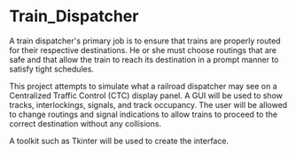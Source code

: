 # Train_Dispatcher

A train dispatcher's primary job is to ensure that trains are properly routed for their respective destinations. He or she must choose routings that are safe and that allow the train to reach its destination in a prompt manner to satisfy tight schedules.

This project attempts to simulate what a railroad dispatcher may see on a Centralized Traffic Control (CTC) display panel. A GUI will be used to show tracks, interlockings, signals, and track occupancy. The user will be allowed to change routings and signal indications to allow trains to proceed to the correct destination without any collisions.

A toolkit such as Tkinter will be used to create the interface.
